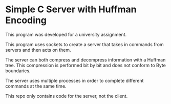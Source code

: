 # Simple C Server with Huffman Encoding

This program was developed for a university assignment.

This program uses sockets to create a server that takes in commands from servers and then acts on them.

The server can both compress and decompress information with a Huffman tree. This compression is performed bit by bit and does not conform to Byte boundaries.

The server uses multiple processes in order to complete different commands at the same time.

This repo only contains code for the server, not the client.
